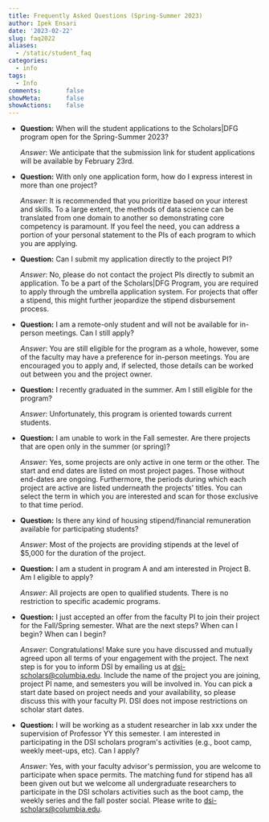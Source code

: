 ```yaml
---
title: Frequently Asked Questions (Spring-Summer 2023)
author: Ipek Ensari
date: '2023-02-22'
slug: faq2022
aliases:
  - /static/student_faq
categories:
  - info
tags:
  - Info
comments:       false
showMeta:       false
showActions:    false
---
```


+ **Question:** When will the student applications to the Scholars|DFG program open for the Spring-Summer 2023?
    
    *Answer*: We anticipate that the submission link for student applications will be available by February 23rd. 

+ **Question:** With only one application form, how do I express interest in more than one project?
    
    
    *Answer*: It is recommended that you prioritize based on your interest and skills. To a large extent, the methods of data science can be translated from one domain to another so demonstrating core competency is paramount. If you feel the need, you can address a portion of your personal statement to the PIs of each program to which you are applying. 

+ **Question:** Can I submit my application directly to the project PI?

    *Answer*: No, please do not contact the project PIs directly to submit an application. To be a part of the Scholars|DFG Program, you are required to apply through the umbrella application system. For projects that offer a stipend, this might further jeopardize the stipend disbursement process. 

+ **Question:** I am a remote-only student and will not be available for in-person meetings. Can I still apply?

    *Answer*: You are still eligible for the program as a whole, however, some of the faculty may have a preference for in-person meetings. You are encouraged you to apply and, if selected, those details can be worked out between you and the project owner.

+ **Question:** I recently graduated in the summer. Am I still eligible for the program?

    *Answer*: Unfortunately, this program is oriented towards current students.

+ **Question:** I am unable to work in the Fall semester. Are there projects that are open only in the summer (or spring)?

    *Answer*: Yes, some projects are only active in one term or the other. The start and end dates are listed on most project pages. Those without end-dates are ongoing. Furthermore, the periods during which each project are active are listed underneath the projects' titles. You can select the term in which you are interested and scan for those exclusive to that time period.
    
+ **Question:** Is there any kind of housing stipend/financial remuneration available for participating students? 

    *Answer*: Most of the projects are providing stipends at the level of $5,000 for the duration of the project.
    
+ **Question:** I am a student in program A and am interested in Project B. Am I eligible to apply?

    *Answer*: All projects are open to qualified students. There is no restriction to specific academic programs.

+ **Question:** I just accepted an offer from the faculty PI to join their project for the Fall/Spring semester. What are the next steps? When can I begin? When can I begin?  

    *Answer*: Congratulations! Make sure you have discussed and mutually agreed upon all terms of your engagement with the project. The next step is for you to inform DSI by emailing us at dsi-scholars@columbia.edu. Include the name of the project you are joining, project PI name, and semesters you will be involved in. You can pick a start date based on project needs and your availability, so please discuss this with your faculty PI. DSI does not impose restrictions on scholar start dates.

+ **Question:** I will be working as a student researcher in lab xxx under the supervision of Professor YY this semester. I am interested in participating in the DSI scholars program's activities (e.g., boot camp, weekly meet-ups, etc). Can I apply?

    *Answer*: Yes, with your faculty advisor's permission, you are welcome to participate when space permits. The matching fund for stipend has all been given out but we welcome all undergraduate researchers to participate in the DSI scholars activities such as the boot camp, the weekly series and the fall poster social. Please write to <dsi-scholars@columbia.edu>.
